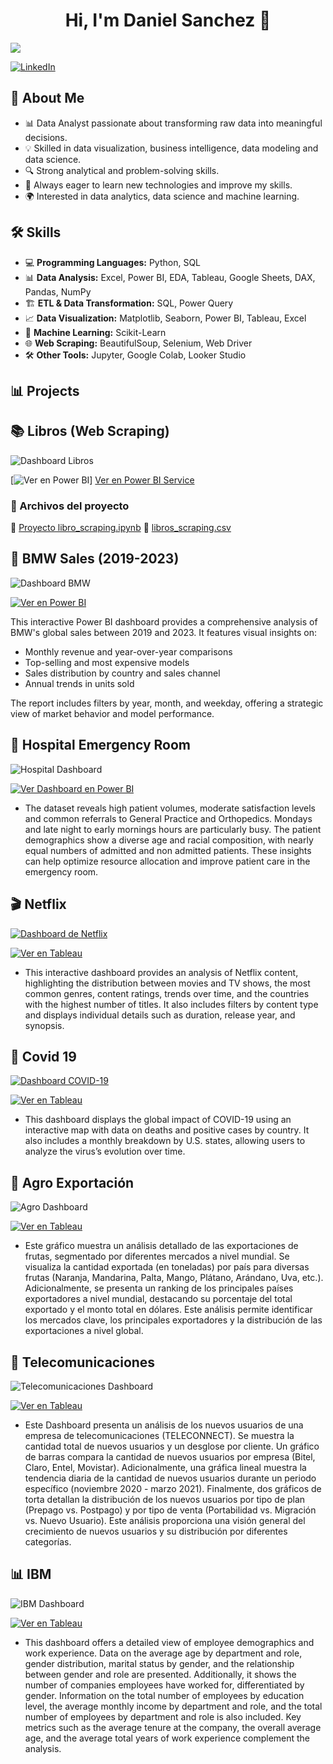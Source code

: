 <div align="center">
<h1 align="center">Hi, I'm Daniel Sanchez</a> 👋</h1>
</div>
<img src="https://github.com/DaniAnalyst/DaniAnalyst/blob/main/Banner.GitHub.png">

[![LinkedIn](https://img.shields.io/badge/LinkedIn-Profile-blue?style=flat&logo=linkedin)](https://www.linkedin.com/in/daniel-sanchez-41220180/)


## 🚀 About Me  
- 📊 Data Analyst passionate about transforming raw data into meaningful decisions.  
- 💡 Skilled in data visualization, business intelligence, data modeling and data science. 
- 🔍 Strong analytical and problem-solving skills.  
- 🚀 Always eager to learn new technologies and improve my skills.  
- 🌍 Interested in data analytics, data science and machine learning.


## 🛠️ Skills  
- 💻 **Programming Languages:** Python, SQL
- 📊 **Data Analysis:** Excel, Power BI, EDA, Tableau, Google Sheets, DAX, Pandas, NumPy
- 🏗️ **ETL & Data Transformation:** SQL, Power Query
- 📈 **Data Visualization:** Matplotlib, Seaborn, Power BI, Tableau, Excel  
- 🔎 **Machine Learning:** Scikit-Learn
- 🌐 **Web Scraping:** BeautifulSoup, Selenium, Web Driver
- 🛠️ **Other Tools:** Jupyter, Google Colab, Looker Studio  



## 📊 Projects

## 📚 Libros (Web Scraping)

![Dashboard Libros](Libros.png)

[![Ver en Power BI](https://img.shields.io/badge/Ver%20Dashboard-en%20Power%20BI-yellow?style=for-the-badge&logo=powerbi)]
[Ver en Power BI Service](https://app.powerbi.com/view?r=eyJrIjoiZGIxYzAyZTUtMjEwZi00NGM5LTg4ZmYtNWExYTA5MDg5ZjczIiwidCI6IjAyOTI0NTZhLTRhMDQtNGUwMy1iOWQxLWE2OTllMjg5ODQ4MyIsImMiOjR9)


### 📁 Archivos del proyecto

📘 [Proyecto libro_scraping.ipynb](./Proyecto%20libro_scraping.ipynb)
📗 [libros_scraping.csv](./libros_scraping.csv)


## 🚗 BMW Sales (2019-2023)

![Dashboard BMW](https://github.com/DaniAnalyst/DaniAnalyst/blob/main/BMW%20Sales.png?raw=true)

[![Ver en Power BI](https://img.shields.io/badge/Ver%20Dashboard-en%20Power%20BI-yellow?style=for-the-badge&logo=powerbi)](https://app.powerbi.com/view?r=eyJrIjoiM2NjMTU4MDItNTg2Mi00N2Y3LWIwMGYtMGQ5ZmE2YTIyNGY0IiwidCI6IjAyOTI0NTZhLTRhMDQtNGUwMy1iOWQxLWE2OTllMjg5ODQ4MyIsImMiOjR9)


This interactive Power BI dashboard provides a comprehensive analysis of BMW's global sales between 2019 and 2023. It features visual insights on:

- Monthly revenue and year-over-year comparisons  
- Top-selling and most expensive models  
- Sales distribution by country and sales channel  
- Annual trends in units sold  

The report includes filters by year, month, and weekday, offering a strategic view of market behavior and model performance.


## 🏥 Hospital Emergency Room

![Hospital Dashboard](HospitalDashboard.png)

[![Ver Dashboard en Power BI](https://img.shields.io/badge/Ver%20Dashboard-en%20Power%20BI-yellow?style=for-the-badge&logo=powerbi)](https://app.powerbi.com/view?r=eyJrIjoiZGMxZjc5MTUtMmM0NC00ZGMyLWJmNzQtN2QzNzMwZGQzY2YxIiwidCI6IjAyOTI0NTZhLTRhMDQtNGUwMy1iOWQxLWE2OTllMjg5ODQ4MyIsImMiOjR9)


- The dataset reveals high patient volumes, moderate satisfaction levels and common referrals to General Practice and Orthopedics. Mondays and late night to early mornings hours are particularly busy. The patient demographics show a diverse age and racial composition, with nearly equal numbers of admitted and non admitted patients. These insights can help optimize resource allocation and improve patient care in the emergency room.


## 🎬 Netflix

[![Dashboard de Netflix](Netflix.png)](https://public.tableau.com/views/Netflix_17466671033690/Netflix?:language=es-ES&:sid=&:redirect=auth&:display_count=n&:origin=viz_share_link)

  <a href="https://public.tableau.com/views/Netflix_17466671033690/Netflix?:language=es-ES&:sid=&:redirect=auth&:display_count=n&:origin=viz_share_link" target="_blank">
    <img src="https://img.shields.io/badge/Ver%20en-Tableau-blue?style=for-the-badge&logo=tableau" alt="Ver en Tableau">
  </a>



- This interactive dashboard provides an analysis of Netflix content, highlighting the distribution between movies and TV shows, the most common genres, content ratings, trends over time, and the countries with the highest number of titles. It also includes filters by content type and displays individual details such as duration, release year, and synopsis.


## 🦠 Covid 19

[![Dashboard COVID-19](Covid19.png)](https://public.tableau.com/views/DashboardCovid19_17466674124350/Dashboard1?:language=es-ES&:sid=&:redirect=auth&:display_count=n&:origin=viz_share_link)

<a href="https://public.tableau.com/views/DashboardCovid19_17466674124350/Dashboard1?:language=es-ES&:sid=&:redirect=auth&:display_count=n&:origin=viz_share_link" target="_blank">
  <img src="https://img.shields.io/badge/Ver%20en-Tableau-blue?style=for-the-badge&logo=tableau" alt="Ver en Tableau">
</a>


- This dashboard displays the global impact of COVID-19 using an interactive map with data on deaths and positive cases by country. It also includes a monthly breakdown by U.S. states, allowing users to analyze the virus’s evolution over time.


## 🌾 Agro Exportación

![Agro Dashboard](Agro.png)

  <a href="https://public.tableau.com/views/ProyectoAgroExportacion/DashboardExportacionAgro?:language=es-ES&:sid=&:redirect=auth&:display_count=n&:origin=viz_share_link" target="_blank">
  <img src="https://img.shields.io/badge/Ver%20en-Tableau-blue?style=for-the-badge&logo=tableau" alt="Ver en Tableau">
</a>


- Este gráfico muestra un análisis detallado de las exportaciones de frutas, segmentado por diferentes mercados a nivel mundial. Se visualiza la cantidad exportada (en toneladas) por país para diversas frutas (Naranja, Mandarina, Palta, Mango, Plátano, Arándano, Uva, etc.). Adicionalmente, se presenta un ranking de los principales países exportadores a nivel mundial, destacando su porcentaje del total exportado y el monto total en dólares. Este análisis permite identificar los mercados clave, los principales exportadores y la distribución de las exportaciones a nivel global.


## 📡 Telecomunicaciones

![Telecomunicaciones Dashboard](Telecomunicaciones.png)

<a href="https://public.tableau.com/views/NuevosUsuarios-Telecomunicaciones/Dashboard1?:language=es-ES&:sid=&:redirect=auth&:display_count=n&:origin=viz_share_link" target="_blank">
  <img src="https://img.shields.io/badge/Ver%20en-Tableau-blue?style=for-the-badge&logo=tableau" alt="Ver en Tableau">
</a>


- Este Dashboard presenta un análisis de los nuevos usuarios de una empresa de telecomunicaciones (TELECONNECT). Se muestra la cantidad total de nuevos usuarios y un desglose por cliente. Un gráfico de barras compara la cantidad de nuevos usuarios por empresa (Bitel, Claro, Entel, Movistar). Adicionalmente, una gráfica lineal muestra la tendencia diaria de la cantidad de nuevos usuarios durante un periodo específico (noviembre 2020 - marzo 2021). Finalmente, dos gráficos de torta detallan la distribución de los nuevos usuarios por tipo de plan (Prepago vs. Postpago) y por tipo de venta (Portabilidad vs. Migración vs. Nuevo Usuario). Este análisis proporciona una visión general del crecimiento de nuevos usuarios y su distribución por diferentes categorías.



## 📊 IBM

![IBM Dashboard](IBM.png) 

 <a href="https://public.tableau.com/views/DashboardIBM_17466678358180/DashboardIBM?:language=es-ES&:sid=&:redirect=auth&:display_count=n&:origin=viz_share_link" target="_blank">
   <img src="https://img.shields.io/badge/Ver%20en-Tableau-blue?style=for-the-badge&logo=tableau" alt="Ver en Tableau">
</a>


- This dashboard offers a detailed view of employee demographics and work experience. Data on the average age by department and role, gender distribution, marital status by gender, and the relationship between gender and role are presented. Additionally, it shows the number of companies employees have worked for, differentiated by gender. Information on the total number of employees by education level, the average monthly income by department and role, and the total number of employees by department and role is also included. Key metrics such as the average tenure at the company, the overall average age, and the average total years of work experience complement the analysis.



